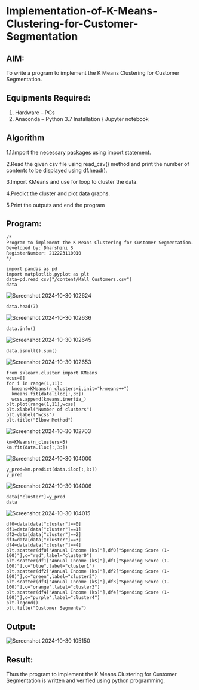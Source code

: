 # Implementation-of-K-Means-Clustering-for-Customer-Segmentation

## AIM:
To write a program to implement the K Means Clustering for Customer Segmentation.

## Equipments Required:
1. Hardware – PCs
2. Anaconda – Python 3.7 Installation / Jupyter notebook

## Algorithm
1.1.Import the necessary packages using import statement.

2.Read the given csv file using read_csv() method and print the number of contents to be displayed using df.head().

3.Import KMeans and use for loop to cluster the data.

4.Predict the cluster and plot data graphs.

5.Print the outputs and end the program 
## Program:
```
/*
Program to implement the K Means Clustering for Customer Segmentation.
Developed by: Dharshini S
RegisterNumber: 212223110010 
*/
```

```
import pandas as pd
import matplotlib.pyplot as plt
data=pd.read_csv("/content/Mall_Customers.csv")
data
```
![Screenshot 2024-10-30 102624](https://github.com/user-attachments/assets/1aaea802-4893-4cf1-8e84-35bea00b82fe)


```
data.head(7)
```
![Screenshot 2024-10-30 102636](https://github.com/user-attachments/assets/fdea8080-4256-4c01-b825-1f396d5ea26c)

```
data.info()
```
![Screenshot 2024-10-30 102645](https://github.com/user-attachments/assets/9f6c02c8-2093-43c4-b13d-348e9ebdb589)

```
data.isnull().sum()
```
![Screenshot 2024-10-30 102653](https://github.com/user-attachments/assets/10aaa727-d935-48a4-99f7-877db99946ee)

```
from sklearn.cluster import KMeans
wcss=[]
for i in range(1,11):
  kmeans=KMeans(n_clusters=i,init="k-means++")
  kmeans.fit(data.iloc[:,3:])
  wcss.append(kmeans.inertia_)
plt.plot(range(1,11),wcss)
plt.xlabel("Number of clusters")
plt.ylabel("wcss")
plt.title("Elbow Method")
```
![Screenshot 2024-10-30 102703](https://github.com/user-attachments/assets/862cece2-d6c1-4808-9995-a10197c0d4df)

```
km=KMeans(n_clusters=5)
km.fit(data.iloc[:,3:])
```
![Screenshot 2024-10-30 104000](https://github.com/user-attachments/assets/4c9fdbf2-04fe-44c9-820c-50f1beb7ae2f)

```
y_pred=km.predict(data.iloc[:,3:])
y_pred
```
![Screenshot 2024-10-30 104006](https://github.com/user-attachments/assets/9b6ae820-8d23-4a99-ab6f-1522dd522245)

```
data["cluster"]=y_pred
data
```
![Screenshot 2024-10-30 104015](https://github.com/user-attachments/assets/4ff4b4ce-b36e-466b-b7ea-059c4b74ca2e)

```
df0=data[data["cluster"]==0]
df1=data[data["cluster"]==1]
df2=data[data["cluster"]==2]
df3=data[data["cluster"]==3]
df4=data[data["cluster"]==4]
plt.scatter(df0["Annual Income (k$)"],df0["Spending Score (1-100)"],c="red",label="cluster0")
plt.scatter(df1["Annual Income (k$)"],df1["Spending Score (1-100)"],c="blue",label="cluster1")
plt.scatter(df2["Annual Income (k$)"],df2["Spending Score (1-100)"],c="green",label="cluster2")
plt.scatter(df3["Annual Income (k$)"],df3["Spending Score (1-100)"],c="orange",label="cluster3")
plt.scatter(df4["Annual Income (k$)"],df4["Spending Score (1-100)"],c="purple",label="cluster4")
plt.legend()
plt.title("Customer Segments")
```
## Output:
![Screenshot 2024-10-30 105150](https://github.com/user-attachments/assets/ddac9111-b3c9-4c67-a619-1350dc5982e4)


## Result:
Thus the program to implement the K Means Clustering for Customer Segmentation is written and verified using python programming.
